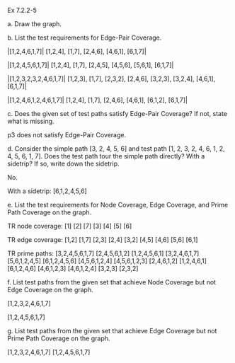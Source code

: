 Ex 7.2.2-5

a. Draw the graph.

b. List the test requirements for Edge-Pair Coverage.


|[1,2,4,6,1,7]|	    [1,2,4], [1,7], [2,4,6], [4,6,1], [6,1,7]|

|[1,2,4,5,6,1,7]|	  [1,2,4], [1,7], [2,4,5], [4,5,6], [5,6,1], [6,1,7]|

|[1,2,3,2,3,2,4,6,1,7]|   	[1,2,3], [1,7], [2,3,2], [2,4,6], [3,2,3], [3,2,4], [4,6,1], [6,1,7]|

|[1,2,4,6,1,2,4,6,1,7]|	    [1,2,4], [1,7], [2,4,6], [4,6,1], [6,1,2], [6,1,7]|

c. Does the given set of test paths satisfy Edge-Pair Coverage? If not, state what is
missing.

p3 does not satisfy Edge-Pair Coverage.

d. Consider the simple path [3, 2, 4, 5, 6] and test path [1, 2, 3, 2, 4, 6, 1, 2, 4, 5, 6, 1, 7]. Does the test path tour the simple path directly? With a sidetrip? If so, write
down the sidetrip.

No.

With a sidetrip: [6,1,2,4,5,6]

e. List the test requirements for Node Coverage, Edge Coverage, and Prime Path Coverage on the graph.

TR node coverage: [1] [2] [7] [3] [4] [5] [6]

TR edge coverage: [1,2] [1,7] [2,3] [2,4] [3,2] [4,5] [4,6] [5,6] [6,1]

TR prime paths: [3,2,4,5,6,1,7] [2,4,5,6,1,2] [1,2,4,5,6,1] [3,2,4,6,1,7] [5,6,1,2,4,5] [6,1,2,4,5,6] [4,5,6,1,2,4] [4,5,6,1,2,3] [2,4,6,1,2] [1,2,4,6,1] [6,1,2,4,6] [4,6,1,2,3] [4,6,1,2,4] [3,2,3] [2,3,2]

f. List test paths from the given set that achieve Node Coverage but not Edge Coverage
on the graph.

[1,2,3,2,4,6,1,7]

[1,2,4,5,6,1,7]

g. List test paths from the given set that achieve Edge Coverage but not Prime Path
Coverage on the graph.

[1,2,3,2,4,6,1,7]
[1,2,4,5,6,1,7]
